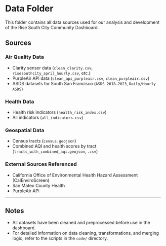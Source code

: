 # Data Folder

This folder contains all data sources used for our analysis and development of the Rise South City Community Dashboard.

## Sources

### **Air Quality Data**
- Clarity sensor data (`clean_clarity.csv`, `risesouthcity_april_hourly.csv`, etc.)
- PurpleAir API data (`clean_api_purpleair.csv`, `clean_purpleair.csv`)
- ASDS datasets for South San Francisco (`ASDS 2018–2023`, `Daily/Hourly ASDS`)

### **Health Data**
- Health risk indicators (`health_risk_index.csv`)
- All indicators (`all_indicators.csv`)

### **Geospatial Data**
- Census tracts (`census.geojson`)
- Combined AQI and health scores by tract (`tracts_with_combined_aqi.geojson`, `.csv`)

### **External Sources Referenced**
- California Office of Environmental Health Hazard Assessment (CalEnviroScreen)
- San Mateo County Health
- PurpleAir API

---

## Notes

- All datasets have been cleaned and preprocessed before use in the dashboard.
- For detailed information on data cleaning, transformations, and merging logic, refer to the scripts in the `code/` directory. 